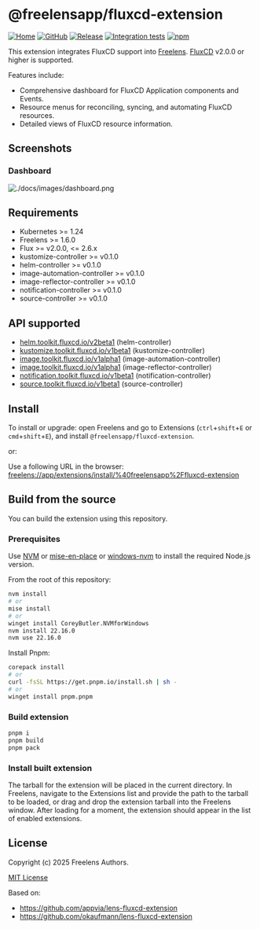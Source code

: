 # @freelensapp/fluxcd-extension

<!-- markdownlint-disable MD013 -->

[![Home](https://img.shields.io/badge/%F0%9F%8F%A0-freelens.app-02a7a0)](https://freelens.app)
[![GitHub](https://img.shields.io/github/stars/freelensapp/freelens?style=flat&label=GitHub%20%E2%AD%90)](https://github.com/freelensapp/freelens)
[![Release](https://img.shields.io/github/v/release/freelensapp/freelens-fluxcd-extension?display_name=tag&sort=semver)](https://github.com/freelensapp/freelens-fluxcd-extension)
[![Integration tests](https://github.com/freelensapp/freelens-fluxcd-extension/actions/workflows/integration-tests.yaml/badge.svg?branch=main)](https://github.com/freelensapp/freelens-fluxcd-extension/actions/workflows/integration-tests.yaml)
[![npm](https://img.shields.io/npm/v/@freelensapp/fluxcd-extension.svg)](https://www.npmjs.com/package/@freelensapp/fluxcd-extension)

<!-- markdownlint-enable MD013 -->

This extension integrates FluxCD support into
[Freelens](https://github.com/freelensapp/freelens).
[FluxCD](https://fluxcd.io/) v2.0.0 or higher is supported.

Features include:

- Comprehensive dashboard for FluxCD Application components and Events.
- Resource menus for reconciling, syncing, and automating FluxCD resources.
- Detailed views of FluxCD resource information.

## Screenshots

### Dashboard
![./docs/images/dashboard.png](./docs/images/dashboard.png)

## Requirements

- Kubernetes >= 1.24
- Freelens >= 1.6.0
- Flux >= v2.0.0, <= 2.6.x
- kustomize-controller >= v0.1.0
- helm-controller >= v0.1.0
- image-automation-controller >= v0.1.0
- image-reflector-controller >= v0.1.0
- notification-controller >= v0.1.0
- source-controller >= v0.1.0

## API supported

- [helm.toolkit.fluxcd.io/v2beta1](https://github.com/fluxcd/helm-controller/blob/v0.1.0/docs/spec/v2beta1/)
  (helm-controller)
- [kustomize.toolkit.fluxcd.io/v1beta1](https://github.com/fluxcd/kustomize-controller/blob/v0.1.0/docs/spec/v1beta1/)
  (kustomize-controller)
- [image.toolkit.fluxcd.io/v1alpha1](https://github.com/fluxcd/image-automation-controller/blob/v0.1.0/docs/api/)
  (image-automation-controller)
- [image.toolkit.fluxcd.io/v1alpha1](https://github.com/fluxcd/image-reflector-controller/blob/v0.1.0/docs/api/)
  (image-reflector-controller)
- [notification.toolkit.fluxcd.io/v1beta1](https://github.com/fluxcd/notification-controller/blob/v0.1.0/docs/api/)
  (notification-controller)
- [source.toolkit.fluxcd.io/v1beta1](https://github.com/fluxcd/source-controller/blob/v0.1.0/docs/api/)
  (source-controller)

## Install

To install or upgrade: open Freelens and go to Extensions (`ctrl`+`shift`+`E`
or `cmd`+`shift`+`E`), and install `@freelensapp/fluxcd-extension`.

or:

Use a following URL in the browser:
[freelens://app/extensions/install/%40freelensapp%2Ffluxcd-extension](freelens://app/extensions/install/%40freelensapp%2Ffluxcd-extension)

## Build from the source

You can build the extension using this repository.

### Prerequisites

Use [NVM](https://github.com/nvm-sh/nvm) or
[mise-en-place](https://mise.jdx.dev/) or
[windows-nvm](https://github.com/coreybutler/nvm-windows) to install the
required Node.js version.

From the root of this repository:

```sh
nvm install
# or
mise install
# or
winget install CoreyButler.NVMforWindows
nvm install 22.16.0
nvm use 22.16.0
```

Install Pnpm:

```sh
corepack install
# or
curl -fsSL https://get.pnpm.io/install.sh | sh -
# or
winget install pnpm.pnpm
```

### Build extension

```sh
pnpm i
pnpm build
pnpm pack
```

### Install built extension

The tarball for the extension will be placed in the current directory. In
Freelens, navigate to the Extensions list and provide the path to the tarball
to be loaded, or drag and drop the extension tarball into the Freelens window.
After loading for a moment, the extension should appear in the list of enabled
extensions.

## License

Copyright (c) 2025 Freelens Authors.

[MIT License](https://opensource.org/licenses/MIT)

Based on:

- <https://github.com/appvia/lens-fluxcd-extension>
- <https://github.com/okaufmann/lens-fluxcd-extension>
